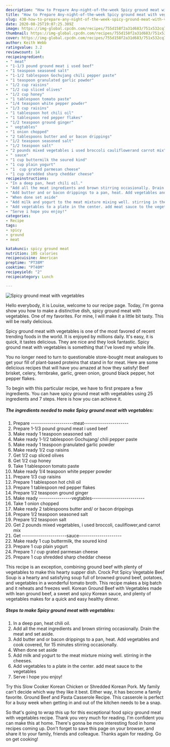 ```yaml
---
description: "How to Prepare Any-night-of-the-week Spicy ground meat with vegetables"
title: "How to Prepare Any-night-of-the-week Spicy ground meat with vegetables"
slug: 430-how-to-prepare-any-night-of-the-week-spicy-ground-meat-with-vegetables
date: 2020-08-25T19:07:25.309Z
image: https://img-global.cpcdn.com/recipes/755d158f2a31d683/751x532cq70/spicy-ground-meat-with-vegetables-recipe-main-photo.jpg
thumbnail: https://img-global.cpcdn.com/recipes/755d158f2a31d683/751x532cq70/spicy-ground-meat-with-vegetables-recipe-main-photo.jpg
cover: https://img-global.cpcdn.com/recipes/755d158f2a31d683/751x532cq70/spicy-ground-meat-with-vegetables-recipe-main-photo.jpg
author: Keith Webb
ratingvalue: 3.2
reviewcount: 14
recipeingredient:
- " meat"
- "1-1/3 pound ground meat i used beef"
- "1 teaspoon seasoned salt"
- "1-1/2 tablespoon Gochujang chili pepper paste"
- "1 teaspoon granulated garlic powder"
- "1/2 cup raisins"
- "1/2 cup sliced olives"
- "1/2 cup honey"
- "1 tablespoon tomato paste"
- "1/4 teaspoon white pepper powder"
- "1/3 cup raisins"
- "1 tablespoon hot chili oil"
- "1 tablespoon red pepper flakes"
- "1/2 teaspoon ground ginger"
- " vegtables"
- "1 onion chopped"
- "2 tablespoons butter and or bacon drippings"
- "1/2 teaspoon seasoned salt"
- "1/2 teaspoon salt"
- "2 pounds mixed vegetables i used broccoli cauliflowerand carrot mix"
- " sauce"
- "1 cup buttermilk the soured kind"
- "1 cup plain yogurt"
- "1  cup grated parmesan cheese"
- "1 cup shredded sharp cheddar cheese"
recipeinstructions:
- "In a deep pan, heat chili oil."
- "Add all the meat ingredients and brown stirring occasionally. Drain the meat and set aside."
- "Add butter and or bacon drippings to a pan, heat. Add vegetables and cook covered, for 15 minutes stirring occasionally."
- "When done set aside"
- "Add milk and yogurt to the meat mixture mixing well. stirring in the cheeses."
- "Add vegetables to a plate in the center. add meat sauce to the vegetables"
- "Serve i hope you enjoy!"
categories:
- Recipe
tags:
- spicy
- ground
- meat

katakunci: spicy ground meat 
nutrition: 105 calories
recipecuisine: American
preptime: "PT38M"
cooktime: "PT40M"
recipeyield: "2"
recipecategory: Lunch

---
```



![Spicy ground meat with vegetables](https://img-global.cpcdn.com/recipes/755d158f2a31d683/751x532cq70/spicy-ground-meat-with-vegetables-recipe-main-photo.jpg)

Hello everybody, it is Louise, welcome to our recipe page. Today, I'm gonna show you how to make a distinctive dish, spicy ground meat with vegetables. One of my favorites. For mine, I will make it a little bit tasty. This will be really delicious.

Spicy ground meat with vegetables is one of the most favored of recent trending foods in the world. It is enjoyed by millions daily. It's easy, it is quick, it tastes delicious. They are nice and they look fantastic. Spicy ground meat with vegetables is something that I've loved my whole life.

You no longer need to turn to questionable store-bought meat analogues to get your fill of plant-based proteins that stand in for meat. Here are some delicious recipes that will have you amazed at how they satisfy! Beef brisket, celery, fernbrake, garlic, green onion, ground black pepper, hot pepper flakes.


To begin with this particular recipe, we have to first prepare a few ingredients. You can have spicy ground meat with vegetables using 25 ingredients and 7 steps. Here is how you can achieve it.

<!--inarticleads1-->

##### The ingredients needed to make Spicy ground meat with vegetables:

1. Prepare  ---------------------meat----------------------
1. Prepare 1-1/3 pound ground meat i used beef
1. Make ready 1 teaspoon seasoned salt
1. Make ready 1-1/2 tablespoon Gochujang/ chili pepper paste
1. Make ready 1 teaspoon granulated garlic powder
1. Make ready 1/2 cup raisins
1. Get 1/2 cup sliced olives
1. Get 1/2 cup honey
1. Take 1 tablespoon tomato paste
1. Make ready 1/4 teaspoon white pepper powder
1. Prepare 1/3 cup raisins
1. Prepare 1 tablespoon hot chili oil
1. Prepare 1 tablespoon red pepper flakes
1. Prepare 1/2 teaspoon ground ginger
1. Make ready  ----------------vegtables--------------------------
1. Take 1 onion chopped
1. Make ready 2 tablespoons butter and/ or bacon drippings
1. Prepare 1/2 teaspoon seasoned salt
1. Prepare 1/2 teaspoon salt
1. Get 2 pounds mixed vegetables, i used broccoli, cauliflower,and carrot mix
1. Get  ----------------------sauce---------------------
1. Make ready 1 cup buttermilk, the soured kind
1. Prepare 1 cup plain yogurt
1. Prepare 1 / cup grated parmesan cheese
1. Prepare 1 cup shredded sharp cheddar cheese


This recipe is an exception, combining ground beef with plenty of vegetables to make this hearty supper dish. Crock Pot Spicy Vegetable Beef Soup is a hearty and satisfying soup full of browned ground beef, potatoes, and vegetables in a wonderful tomato broth. This recipe makes a big batch and it reheats and freezes well. Korean Ground Beef with Vegetables made with lean ground beef, a sweet and spicy Korean sauce, and plenty of vegetables makes for a quick and easy healthy dinner. 

<!--inarticleads2-->

##### Steps to make Spicy ground meat with vegetables:

1. In a deep pan, heat chili oil.
1. Add all the meat ingredients and brown stirring occasionally. Drain the meat and set aside.
1. Add butter and or bacon drippings to a pan, heat. Add vegetables and cook covered, for 15 minutes stirring occasionally.
1. When done set aside
1. Add milk and yogurt to the meat mixture mixing well. stirring in the cheeses.
1. Add vegetables to a plate in the center. add meat sauce to the vegetables
1. Serve i hope you enjoy!


Try this Slow Cooker Korean Chicken or Shredded Korean Pork. My family can&#39;t decide which way they like it best. Either way, it has become a family favorite. Ground Beef and Pasta Casserole Recipe. This casserole is perfect for a busy week when getting in and out of the kitchen needs to be a snap. 

So that's going to wrap this up for this exceptional food spicy ground meat with vegetables recipe. Thank you very much for reading. I'm confident you can make this at home. There's gonna be more interesting food in home recipes coming up. Don't forget to save this page on your browser, and share it to your family, friends and colleague. Thanks again for reading. Go on get cooking!
